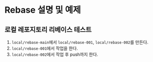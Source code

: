 # Rebase 설명 및 예제

## 로컬 레포지토리 리베이스 테스트
1. `local/rebase-main`에서 `local/rebase-001`, `local/rebase-002`를 만든다.
2. `local/rebase-001`에서 작업을 한다.
3. `local/rebase-002`에서 작업 후 push까지 한다.
